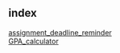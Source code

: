 ## index  

[assignment_deadline_reminder](assignment_deadline_reminder.py)  
[GPA_calculator](GPA_calculator.py)
